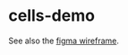 # cells-demo

See also the [figma wireframe](https://www.figma.com/file/cro6Xh37fvUa7HMWUBWHeK/Untitled?node-id=2%3A2).
